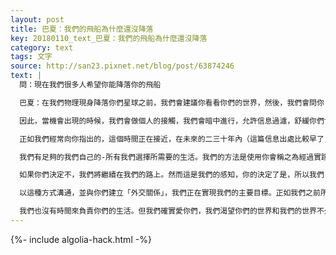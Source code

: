 ```yaml
---
layout: post
title: 巴夏：我們的飛船為什麼還沒降落
key: 20180110_text_巴夏：我們的飛船為什麼還沒降落
category: text
tags: 文字
source: http://san23.pixnet.net/blog/post/63874246
text: |
  問：現在我們很多人希望你能降落你的飛船

  巴夏：在我們物理現身降落你們星球之前，我們會建議你看看你們的世界，然後，我們會問你：（要是你的話）你會想要降落在戰區中心嗎？不以任何方式貶損的含義，你們的整個世界是一個戰場…

  因此，當機會出現的時候，我們會做個人的接觸，我們會暗中進行，允許信息過濾，舒緩你們世界猛烈的熱情，等到熱情堆積起來，我們會降落地球和公開的與你們交流

  正如我們經常向你指出的，這個時間正在接近，在未來的二三十年內（這篇信息出處比較早了，好像二千年的時候），這可能是一個相對普通的事情。但是現在，按照你們很多人的坦白，在你們一般典型的社會，你們不希望這種廣泛的互動，你們社會沒有機構來處理它，這會導致，在我們評估你們能量總體來說—無序，較差的負面性，其中仍然有恐懼和恐慌，其中仍然會有自我懷疑和「你們的現實是不是在你們的手中」的信念。我們不希望你們相信我們某些方面是比你們更偉大，因為太多的人會願意放棄你們的力量並交給我們。我們不想要它，謝謝。

  我們有足夠的我們自己的-所有我們選擇所需要的生活。我們的方法是使用你會稱之為經過實踐出真知的方法。它是你們自己的力量的反射，讓你們每個人，個人和集體，可以決定你們作為一個社會是否想與我們互動。這完全取決於你。

  如果你們決定不，我們將繼續在我們的路上。然而這是我們的感知，你的決定了是，所以我們「閒逛」。請明白：所有我們與你們分享的互動，我們都非常樂意，而且很高興去體驗和表達愛的交換，並被反射回你力量幫助你去創造你想要的生活。但它不是我們真正的使命去提供這種信息。我們的使命是建立關係，這已經完成了。

  以這種方式溝通，並與你們建立「外交關係」，我們正在實現我們的主要目標。正如我們之前所建議的，我們之所以選擇默默無聞，以便我們不被你們看作是救世主。我們不是來救你們的，你們不需要拯救！我們不是在這裡運作事情，為了你而活。我們有自己的生活，而且很忙，非常感謝你！

  我們也沒有時間來負責你們的生活。但我們確實愛你們，我們渴望你們的世界和我們的世界不久的將來有一天一起探索所有無限造物中的存在，如同我們已經與許多其他文明一樣。當你們決定作為一個團體，那樣我們可以平等地互動，然後我們將會這樣做的。
---
```


{%- include algolia-hack.html -%}
